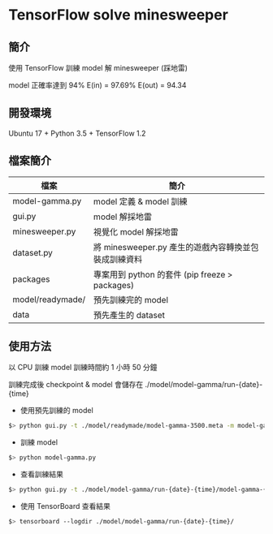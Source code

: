 # TensorFlow solve minesweeper

## 簡介
使用 TensorFlow 訓練 model 解 minesweeper (踩地雷)

model 正確率達到 94%  E(in) = 97.69% E(out) = 94.34 

## 開發環境

Ubuntu 17 + Python 3.5 + TensorFlow 1.2

## 檔案簡介

| 檔案 | 簡介 |
| ------ | ------ |
| model-gamma.py| model 定義 & model 訓練 |
| gui.py | model 解採地雷 | 
| minesweeper.py | 視覺化 model 解採地雷 |
| dataset.py | 將 minesweeper.py 產生的遊戲內容轉換並包裝成訓練資料 |
| packages | 專案用到 python 的套件 (pip freeze  > packages) | 
| model/readymade/ | 預先訓練完的 model  |
| data | 預先產生的 dataset |

## 使用方法
以 CPU 訓練 model 訓練時間約 1 小時 50 分鐘

訓練完成後 checkpoint & model 會儲存在 ./model/model-gamma/run-{date}-{time}

- 使用預先訓練的 model
~~~bash
$> python gui.py -t ./model/readymade/model-gamma-3500.meta -m model-gamma.py
~~~

- 訓練 model 
~~~bash
$> python model-gamma.py
~~~

- 查看訓練結果
~~~bash
$> python gui.py -t ./model/model-gamma/run-{date}-{time}/model-gamma-{check-point}.meta -m model-gamma.py
~~~

- 使用 TensorBoard 查看結果
~~~bash
$> tensorboard --logdir ./model/model-gamma/run-{date}-{time}/
~~~
